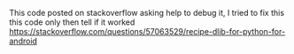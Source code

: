 This code posted on stackoverflow asking help to debug it,
I tried to fix this this code only then tell if it worked
https://stackoverflow.com/questions/57063529/recipe-dlib-for-python-for-android
